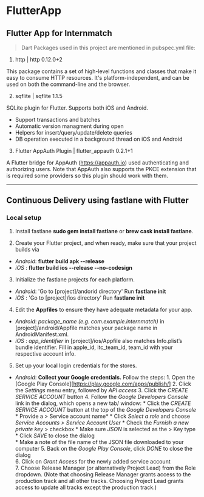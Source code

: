 # FlutterApp
## Flutter App for Internmatch

> Dart Packages used in this project are mentioned in pubspec.yml file:
1. http | http 0.12.0+2

This package contains a set of high-level functions and classes that make it easy to consume HTTP resources. It's platform-independent, and can be used on both the command-line and the browser.

2. sqflite | sqflite 1.1.5

SQLite plugin for Flutter. Supports both iOS and Android.

  * Support transactions and batches
  * Automatic version managment during open
  * Helpers for insert/query/update/delete queries
  * DB operation executed in a background thread on iOS and Android

3. Flutter AppAuth Plugin | flutter_appauth 0.2.1+1

A Flutter bridge for AppAuth (https://appauth.io) used authenticating and authorizing users. Note that AppAuth also supports the PKCE extension that is required some providers so this plugin should work with them.

---
## Continuous Delivery using fastlane with Flutter

### Local setup

1. Install fastlane **sudo gem install fastlane** or __brew cask install fastlane__.

2. Create your Flutter project, and when ready, make sure that your project builds via
  * *Android*: **flutter build apk --release**
  *   *iOS*  : **flutter build ios --release --no-codesign**

3. Initialize the fastlane projects for each platform.
  * *Android*: 'Go to [project]/andorid directory' 
                Run **fastlane init**
  *   *iOS*  : 'Go to [project]/ios directory' 
                Run **fastlane init**

4. Edit the **Appfiles** to ensure they have adequate metadata for your app. 
  * *Android*:  *package_name (e.g. com.example.internmatch)* in [project]/android/Appfile                  matches your package name in AndroidManifest.xml.
  *   *iOS*  : *app_identifier* in [project]/ios/Appfile also matches Info.plist’s bundle                  identifier. Fill in apple_id, itc_team_id, team_id with your respective                    account info.

5. Set up your local login credentials for the stores.
  * *Android*: 
        **Collect your Google credentials.** Follow the steps:
        1. Open the [Google Play Console][https://play.google.com/apps/publish/]
        2. Click the *Settings* menu entry, followed by *API access*
        3. Click the *CREATE SERVICE ACCOUNT* button
        4. Follow the *Google Developers Console* link in the dialog, which opens a new tab/ window:
            * Click the *CREATE SERVICE ACCOUNT* button at the top of the *Google Developers   Console*
            * Provide a 
                > Service account name* 
            * Click *Select a role* and choose *Service Accounts > Service Account User*
            * Check the *Furnish a new private key* 
                > checkbox
            * Make sure *JSON* is selected as the 
                > Key type
            * Click *SAVE* to close the dialog  
            * Make a note of the file name of the JSON file downloaded to your computer
         5. Back on the *Google Play Console*, click *DONE* to close the dialog  
         6. Click on *Grant Access* for the newly added service account  
         7. Choose Release Manager (or alternatively Project Lead) from the Role dropdown.      (Note that choosing Release Manager grants access to the production track and        all other tracks. Choosing Project Lead grants access to update all tracks          except the production track.) 
 


